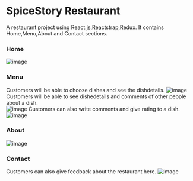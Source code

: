 # SpiceStory Restaurant
A restaurant project using React.js,Reactstrap,Redux. It contains Home,Menu,About and Contact sections. 
### Home 
![image](https://github.com/SanjidaPearl/restaurant/assets/88578806/224a1c15-2d4b-45b6-b6fa-4ff3a6363522)

### Menu
Customers will be able to choose dishes and see the dishdetails.
![image](https://github.com/SanjidaPearl/restaurant/assets/88578806/bc8581d7-65e5-4d31-a4e4-7f94dc7e224f)
Customers will be able to see dishedetails and comments of other people about a dish.  
![image](https://github.com/SanjidaPearl/restaurant/assets/88578806/8b79dd9c-ca8b-4f38-b765-da36b3bf9954)
Customers can also write comments and give rating to a dish.
![image](https://github.com/SanjidaPearl/restaurant/assets/88578806/b9af7a28-e5f6-409e-9275-cc62d3df9227)
### About
![image](https://github.com/SanjidaPearl/restaurant/assets/88578806/8c5d45af-61bd-4b9c-a67a-5b87b1f5ecec)
### Contact
Customers can also give feedback about the restaurant here.
![image](https://github.com/SanjidaPearl/restaurant/assets/88578806/5014c4bf-9aba-4f58-9ffe-8d255885995a)
